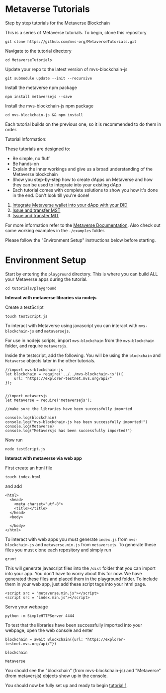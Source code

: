 # Metaverse Tutorials
Step by step tutorials for the Metaverse Blockchain

This is a series of Metaverse tutorials. To begin, clone this repository
```
git clone https://github.com/mvs-org/MetaverseTutorials.git
```

Navigate to the tutorial directory
```
cd MetaverseTutorials
```

Update your repo to the latest version of mvs-blockchain-js
```
git submodule update --init --recursive
```

Install the metaverse npm package
```
npm install metaversejs --save
```

Install the mvs-blockchain-js npm package
```
cd mvs-blockchain-js && npm install
```


Each tutorial builds on the previous one, so it is recommended to do them in order.

Tutorial Information:

These tutorials are designed to:
* Be simple, no fluff
* Be hands-on
* Explain the inner workings and give us a broad understanding of the Metaverse blockchain
* Show you step-by-step how to create dApps on Metaverse and how they can be used to integrate into your existing dApp
* Each tutorial comes with complete solutions to show you how it's done in the end. Don't look till you're done!

1. [Integrate Metaverse wallet into your dApp with your DID](tutorials/1-Metaverse-Wallet)
2. [Issue and transfer MST](tutorials/2-Avatars-and-MSTs)
3. [Issue and transfer MIT](tutorials/3-MITs)

For more information refer to the [Metaverse Documentation](https://docs.mvs.org/docs/).
Also check out some working examples in the `./examples` folder.

Please follow the "Environment Setup" instructions below before starting.

# Environment Setup

Start by entering the `playground` directory. This is where you can build ALL your Metaverse apps during the tutorial.
```
cd tutorials/playground
```

**Interact with metaverse libraries via nodejs**

Create a testScript
```
touch testScript.js
```

To interact with Metaverse using javascript you can interact with `mvs-blockchain-js` and `metaversejs`.

For use in nodejs scripts, import `mvs-blockchain` from the `mvs-blockchain` folder, and require `metaversjs`.

Inside the testscript, add the following. You will be using the `blockchain` and `Metaverse` objects later in the other tutorials.

```
//import mvs-blockchain-js
let blockchain = require('../../mvs-blockchain-js')({
    url: "https://explorer-testnet.mvs.org/api/"
});


//import metaversjs
let Metaverse = require('metaversejs');

//make sure the libraries have been successfully imported

console.log(blockchain)
console.log("mvs-blockchain-js has been successfully imported!")
console.log(Metaverse)
console.log("Metaversjs has been successfully imported!")
```

Now run

```
node testScript.js
```

**Interact with metaverse via web app**

First create an html file
```
touch index.html
```

and add

```
<html>
  <head>
    <meta charset="utf-8">
    <title></title>
  </head>
  <body>

  </body>
</html>
```


To interact with web apps you must generate `index.js` from `mvs-blockchain-js` and `metaverse.min.js` from `metaversejs`. To generate these files you must clone each repository and simply run

```
grunt
```

This will generate javascript files into the `/dist` folder that you can import into your app.  You don't have to worry about this for now. We have generated these files and placed them in the playground folder. To include them in your web app, just add these script tags into your html page.

```
<script src = "metaverse.min.js"></script>
<script src = "index.min.js"></script>
```

Serve your webpage
```
python -m SimpleHTTPServer 4444
```

To test that the libraries have been successfully imported into your webpage, open the web console and enter
```
blockchain = await Blockchain({url: "https://explorer-testnet.mvs.org/api/"})

blockchain

Metaverse
```

You should see the "blockchain" (from mvs-blockchain-js) and "Metaverse" (from metaversjs) objects show up in the console.

You should now be fully set up and ready to begin [tutorial 1](tutorials/1-Metaverse-Wallet).
